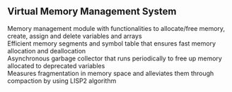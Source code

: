 ## Virtual Memory Management System

Memory management module with functionalities to allocate/free memory, create, assign and delete variables and arrays\
Efficient memory segments and symbol table that ensures fast memory allocation and deallocation\
Asynchronous garbage collector that runs periodically to free up memory allocated to deprecated variables\
Measures fragmentation in memory space and alleviates them through compaction by using LISP2 algorithm